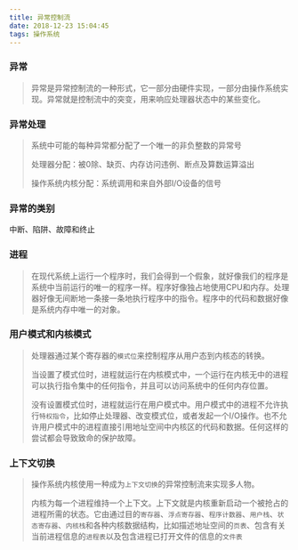 ```yaml
---
title: 异常控制流
date: 2018-12-23 15:04:45
tags: 操作系统
---
```


### 异常

> 异常是异常控制流的一种形式，它一部分由硬件实现，一部分由操作系统实现。异常就是控制流中的突变，用来响应处理器状态中的某些变化。

### 异常处理

> 系统中可能的每种异常都分配了一个唯一的非负整数的异常号
>
> 处理器分配：被0除、缺页、内存访问违例、断点及算数运算溢出
>
> 操作系统内核分配：系统调用和来自外部I/O设备的信号

### 异常的类别

中断、陷阱、故障和终止

### 进程

> 在现代系统上运行一个程序时，我们会得到一个假象，就好像我们的程序是系统中当前运行的唯一的程序一样。程序好像独占地使用CPU和内存。处理器好像无间断地一条接一条地执行程序中的指令。程序中的代码和数据好像是系统内存中唯一的对象。

### 用户模式和内核模式

> 处理器通过某个寄存器的`模式位`来控制程序从用户态到内核态的转换。
>
> 当设置了模式位时，进程就运行在内核模式中，一个运行在内核无中的进程可以执行指令集中的任何指令，并且可以访问系统中的任何内存位置。
>
> 没有设置模式位时，进程就运行在用户模式中。用户模式中的进程不允许执行`特权指令`，比如停止处理器、改变模式位，或者发起一个I/O操作。也不允许用户模式中的进程直接引用地址空间中内核区的代码和数据。任何这样的尝试都会导致致命的保护故障。

### 上下文切换

> 操作系统内核使用一种成为`上下文切换`的异常控制流来实现多人物。
>
> 内核为每一个进程维持一个上下文。上下文就是内核重新启动一个被抢占的进程所需的状态。它由通过目的`寄存器`、`浮点寄存器`、`程序计数器`、`用户栈`、`状态寄存器`、`内核栈`和各种内核数据结构，比如描述地址空间的`页表`、包含有关当前进程信息的`进程表`以及包含进程已打开文件的信息的`文件表`

